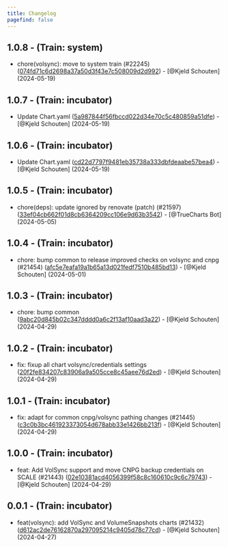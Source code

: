 ```yaml
---
title: Changelog
pagefind: false
---
```


## 1.0.8 - (Train: system)

- chore(volsync): move to system train (#22245) ([074fd71c6d2698a37a50d3f43e7c508009d2d992](https://github.com/truecharts/charts/commit/074fd71c6d2698a37a50d3f43e7c508009d2d992)) - [@Kjeld Schouten] (2024-05-19)

## 1.0.7 - (Train: incubator)

- Update Chart.yaml ([5a987844f56fbccd022d34e70c5c480859a51dfe](https://github.com/truecharts/charts/commit/5a987844f56fbccd022d34e70c5c480859a51dfe)) - [@Kjeld Schouten] (2024-05-19)

## 1.0.6 - (Train: incubator)

- Update Chart.yaml ([cd22d7797f9481eb35738a333dbfdeaabe57bea4](https://github.com/truecharts/charts/commit/cd22d7797f9481eb35738a333dbfdeaabe57bea4)) - [@Kjeld Schouten] (2024-05-19)

## 1.0.5 - (Train: incubator)

- chore(deps): update ignored by renovate (patch) (#21597) ([33ef04cb662f01d8cb6364209cc106e9d63b3542](https://github.com/truecharts/charts/commit/33ef04cb662f01d8cb6364209cc106e9d63b3542)) - [@TrueCharts Bot] (2024-05-05)

## 1.0.4 - (Train: incubator)

- chore: bump common to release improved checks on volsync and cnpg (#21454) ([afc5e7eafa19a1b65a13d021fedf7510b485bd13](https://github.com/truecharts/charts/commit/afc5e7eafa19a1b65a13d021fedf7510b485bd13)) - [@Kjeld Schouten] (2024-05-01)

## 1.0.3 - (Train: incubator)

- chore: bump common ([9abc20d845b02c347dddd0a6c2f13af10aad3a22](https://github.com/truecharts/charts/commit/9abc20d845b02c347dddd0a6c2f13af10aad3a22)) - [@Kjeld Schouten] (2024-04-29)

## 1.0.2 - (Train: incubator)

- fix: fixup all chart volsync/credentials settings ([20f2fe834207c83906a9a505cce8c45aee76d2ed](https://github.com/truecharts/charts/commit/20f2fe834207c83906a9a505cce8c45aee76d2ed)) - [@Kjeld Schouten] (2024-04-29)

## 1.0.1 - (Train: incubator)

- fix: adapt for common cnpg/volsync pathing changes (#21445) ([c3c0b3bc461923373054d678abb33e1426bb213f](https://github.com/truecharts/charts/commit/c3c0b3bc461923373054d678abb33e1426bb213f)) - [@Kjeld Schouten] (2024-04-29)

## 1.0.0 - (Train: incubator)

- feat: Add VolSync support and move CNPG backup credentials on SCALE (#21443) ([02e10381acd4056399f58c8c160610c9c6c79743](https://github.com/truecharts/charts/commit/02e10381acd4056399f58c8c160610c9c6c79743)) - [@Kjeld Schouten] (2024-04-29)

## 0.0.1 - (Train: incubator)

- feat(volsync): add VolSync and VolumeSnapshots charts (#21432) ([d612ac2de76162870a297095214c9405d78c77cd](https://github.com/truecharts/charts/commit/d612ac2de76162870a297095214c9405d78c77cd)) - [@Kjeld Schouten] (2024-04-27)
